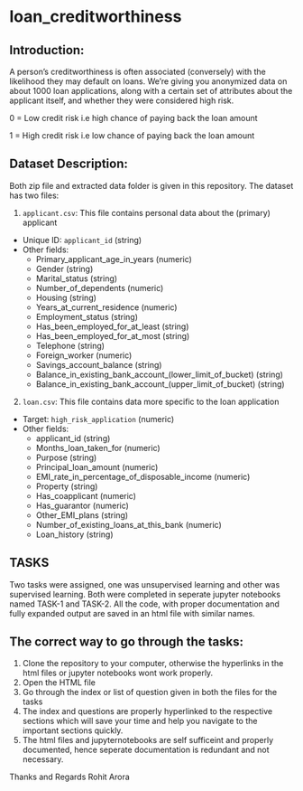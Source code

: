 # loan_creditworthiness

## Introduction:

A person’s creditworthiness is often associated (conversely) with the likelihood they may default on loans.
We’re giving you anonymized data on about 1000 loan applications, along with a certain set of attributes about the applicant itself, and whether they were considered high risk.

0 = Low credit risk i.e high chance of paying back the loan amount

1 = High credit risk i.e low chance of paying back the loan amount

## Dataset Description:
 Both zip file and extracted data folder is given in this repository.
 The dataset has two files:

1. `applicant.csv`: This file contains personal data about the (primary) applicant
- Unique ID: `applicant_id` (string)
- Other fields:
    - Primary_applicant_age_in_years (numeric)
    - Gender (string)
    - Marital_status (string)
    - Number_of_dependents (numeric)
    - Housing (string)
    - Years_at_current_residence (numeric)
    - Employment_status (string)
    - Has_been_employed_for_at_least (string)
    - Has_been_employed_for_at_most (string)
    - Telephone (string)
    - Foreign_worker (numeric)
    - Savings_account_balance (string)
    - Balance_in_existing_bank_account_(lower_limit_of_bucket) (string)
    - Balance_in_existing_bank_account_(upper_limit_of_bucket) (string)

2. `loan.csv`: This file contains data more specific to the loan application
- Target: `high_risk_application` (numeric)
- Other fields:
    - applicant_id (string)
    - Months_loan_taken_for (numeric)
    - Purpose (string)
    - Principal_loan_amount (numeric)
    - EMI_rate_in_percentage_of_disposable_income (numeric)
    - Property (string)
    - Has_coapplicant (numeric)
    - Has_guarantor (numeric)
    - Other_EMI_plans (string)
    - Number_of_existing_loans_at_this_bank (numeric)
    - Loan_history (string)
    
## TASKS

Two tasks were assigned, one was unsupervised learning and other was supervised learning.
Both were completed in seperate jupyter notebooks named TASK-1 and TASK-2. All the code, with proper documentation and fully expanded output are saved in an html file with similar names.

## The correct way to go through the tasks:

1. Clone the repository to your computer, otherwise the hyperlinks in the html files or jupyter notebooks wont work properly.
2. Open the HTML file
3. Go through the index or list of question given in both the files for the tasks
4. The index and questions are properly hyperlinked to the respective sections which will save your time and help you navigate to the important sections quickly.
5. The html files and jupyternotebooks are self sufficeint and properly documented, hence seperate documentation is redundant and not necessary. 


Thanks and Regards 
Rohit Arora

